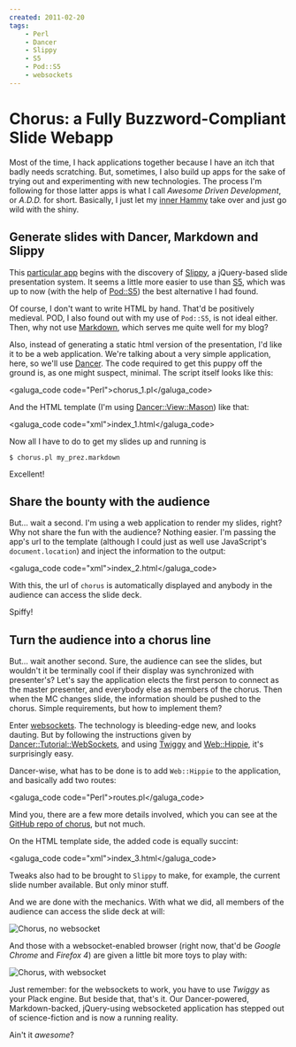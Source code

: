 ```yaml
---
created: 2011-02-20
tags:
    - Perl
    - Dancer
    - Slippy
    - S5
    - Pod::S5
    - websockets
---
```


# Chorus: a Fully Buzzword-Compliant Slide Webapp

Most of the time, I hack applications together because I have an itch
that badly needs scratching. But, sometimes, I also build up apps for 
the sake of trying out and experimenting with new technologies. The process
I'm following for those latter apps is what I call *Awesome Driven
Development*, or *A.D.D.* for short. Basically, I just let my 
[inner Hammy][1] take over and just go wild with the shiny.

[1]: http://overthehedgeblog.wordpress.com/2011/02/20/hammy-invents-hamnesday/

## Generate slides with Dancer, Markdown and Slippy

This [particular app][8] begins with the discovery of [Slippy][2], a jQuery-based
slide presentation system.  It seems a little more easier to use than 
[S5][3], which was up to now (with the help of [Pod::S5](cpan)) 
the best alternative I had found.

[2]: https://github.com/Seldaek/slippy
[3]: http://meyerweb.com/eric/tools/s5/

Of course, I don't want to write HTML by hand. That'd be positively medieval.
POD, I also found out with my use of `Pod::S5`, is not ideal either. Then,
why not use [Markdown][4], which serves me quite well for my blog?

[4]: http://daringfireball.net/projects/markdown/
[5]: http://www.perldancer.org

Also, instead of generating a static html version of the presentation, I'd
like it to be a web application. We're talking about a very simple application, here, 
so we'll use [Dancer](cpan). The code required
to get this puppy off the ground is, as one might suspect, minimal. The 
script itself looks like this:

<galuga_code code="Perl">chorus_1.pl</galuga_code>

And the HTML template (I'm using [Dancer::View::Mason](cpan)) like that:

<galuga_code code="xml">index_1.html</galuga_code>

Now all I have to do to get my slides up and running is

    $ chorus.pl my_prez.markdown

Excellent! 

## Share the bounty with the audience

But... wait a second. I'm using a web application to render my
slides, right? Why not share the fun with the audience?  Nothing easier. 
I'm passing the app's url to the template (although I could just as well
use JavaScript's `document.location`) and inject the information to the 
output:

<galuga_code code="xml">index_2.html</galuga_code>

With this, the url of `chorus` is automatically displayed and anybody
in the audience can access the slide deck.

Spiffy!

## Turn the audience into a chorus line

But... wait another second. Sure, the audience can see the slides, but wouldn't 
it be terminally cool if their display was synchronized with presenter's?
Let's say the application elects the first person to
connect as the master presenter, and everybody else as members of the
chorus. Then when the MC changes slide, the information should be
pushed to the chorus. Simple requirements, but how to implement them?

Enter [websockets][6].  The technology is bleeding-edge new, and looks dauting. But
by following the instructions given by [Dancer::Tutorial::WebSockets][6], 
and using [Twiggy](cpan) and  [Web::Hippie](cpan), it's surprisingly
easy.

[6]: http://en.wikipedia.org/wiki/WebSockets
[7]: http://search.cpan.org/~sukria/Dancer-1.3000_01/lib/Dancer/Tutorial/WebSockets.pod

Dancer-wise, what has to be done is to add `Web::Hippie` to the application,
and basically add two routes:

<galuga_code code="Perl">routes.pl</galuga_code>

Mind you, there are a few more details involved, which you can see
at the [GitHub repo of chorus][8], but not much. 

[8]: http://github.com/yanick/chorus

On the HTML template side, the added code is equally succint:

<galuga_code code="xml">index_3.html</galuga_code>

Tweaks also had to be brought to `Slippy` to make,
for example, the current slide number available. But only minor
stuff.

And we are done with the mechanics. With what we did, all members of the
audience can access the slide deck at will:

![Chorus, no websocket](__ENTRY_DIR__/chorus1.png)

And those with
a websocket-enabled browser (right now, that'd be *Google Chrome*
and *Firefox 4*) are given a little bit more toys to play with:

![Chorus, with websocket](__ENTRY_DIR__/chorus2.png)


Just remember: for the websockets to work, you have to use *Twiggy* 
as your Plack engine. But beside that, that's it. Our
Dancer-powered, Markdown-backed, jQuery-using websocketed application
has stepped out of science-fiction and is now a running reality.

Ain't it *awesome*?



